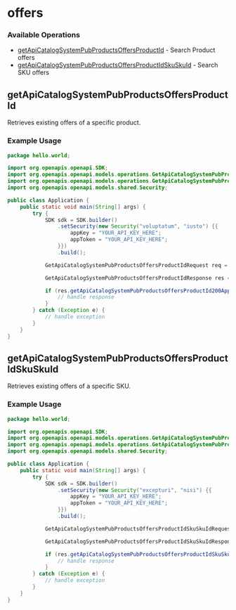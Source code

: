 # offers

### Available Operations

* [getApiCatalogSystemPubProductsOffersProductId](#getapicatalogsystempubproductsoffersproductid) - Search Product offers
* [getApiCatalogSystemPubProductsOffersProductIdSkuSkuId](#getapicatalogsystempubproductsoffersproductidskuskuid) - Search SKU offers

## getApiCatalogSystemPubProductsOffersProductId

Retrieves existing offers of a specific product.

### Example Usage

```java
package hello.world;

import org.openapis.openapi.SDK;
import org.openapis.openapi.models.operations.GetApiCatalogSystemPubProductsOffersProductIdRequest;
import org.openapis.openapi.models.operations.GetApiCatalogSystemPubProductsOffersProductIdResponse;
import org.openapis.openapi.models.shared.Security;

public class Application {
    public static void main(String[] args) {
        try {
            SDK sdk = SDK.builder()
                .setSecurity(new Security("voluptatum", "iusto") {{
                    appKey = "YOUR_API_KEY_HERE";
                    appToken = "YOUR_API_KEY_HERE";
                }})
                .build();

            GetApiCatalogSystemPubProductsOffersProductIdRequest req = new GetApiCatalogSystemPubProductsOffersProductIdRequest("application/json", "application/json", "3");            

            GetApiCatalogSystemPubProductsOffersProductIdResponse res = sdk.offers.getApiCatalogSystemPubProductsOffersProductId(req);

            if (res.getApiCatalogSystemPubProductsOffersProductId200ApplicationJSONObjects != null) {
                // handle response
            }
        } catch (Exception e) {
            // handle exception
        }
    }
}
```

## getApiCatalogSystemPubProductsOffersProductIdSkuSkuId

Retrieves existing offers of a specific SKU.

### Example Usage

```java
package hello.world;

import org.openapis.openapi.SDK;
import org.openapis.openapi.models.operations.GetApiCatalogSystemPubProductsOffersProductIdSkuSkuIdRequest;
import org.openapis.openapi.models.operations.GetApiCatalogSystemPubProductsOffersProductIdSkuSkuIdResponse;
import org.openapis.openapi.models.shared.Security;

public class Application {
    public static void main(String[] args) {
        try {
            SDK sdk = SDK.builder()
                .setSecurity(new Security("excepturi", "nisi") {{
                    appKey = "YOUR_API_KEY_HERE";
                    appToken = "YOUR_API_KEY_HERE";
                }})
                .build();

            GetApiCatalogSystemPubProductsOffersProductIdSkuSkuIdRequest req = new GetApiCatalogSystemPubProductsOffersProductIdSkuSkuIdRequest("application/json", "application/json", "3", "5");            

            GetApiCatalogSystemPubProductsOffersProductIdSkuSkuIdResponse res = sdk.offers.getApiCatalogSystemPubProductsOffersProductIdSkuSkuId(req);

            if (res.getApiCatalogSystemPubProductsOffersProductIdSkuSkuId200ApplicationJSONObjects != null) {
                // handle response
            }
        } catch (Exception e) {
            // handle exception
        }
    }
}
```
